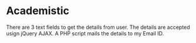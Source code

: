 # Academistic

There are 3 text fields to get the details from user. The details are accepted usign jQuery AJAX. A PHP script mails the details to my Email ID.